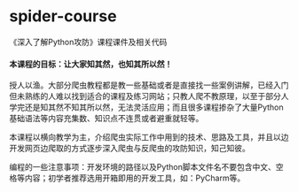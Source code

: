 # spider-course
《深入了解Python攻防》课程课件及相关代码

#### 本课程的目标：让大家知其然，也知其所以然！
授人以渔。大部分爬虫教程都是教一些基础或者是直接找一些案例讲解，已经入门但未熟练的人难以找到适合的课程及练习网站；只教人爬不教原理，以至于部分人学完还是知其然不知其所以然，无法灵活应用；而且很多课程掺杂了大量Python基础语法等内容充集数、知识点不连贯或者避重就轻等。

本课程以横向教学为主，介绍爬虫实际工作中用到的技术、思路及工具，并且以边开发网页边爬取的方式逐步深入爬虫与反爬虫的攻防知识，知己知彼。

编程的一些注意事项：开发环境的路径以及Python脚本文件名不要包含中文、空格等内容；初学者推荐选用开箱即用的开发工具，如：PyCharm等。

